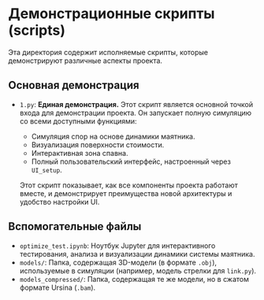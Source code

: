 # Демонстрационные скрипты (scripts)

Эта директория содержит исполняемые скрипты, которые демонстрируют различные аспекты проекта.

## Основная демонстрация

-   `1.py`: **Единая демонстрация.** Этот скрипт является основной точкой входа для демонстрации проекта. Он запускает полную симуляцию со всеми доступными функциями:
    -   Симуляция спор на основе динамики маятника.
    -   Визуализация поверхности стоимости.
    -   Интерактивная зона спавна.
    -   Полный пользовательский интерфейс, настроенный через `UI_setup`.
    
    Этот скрипт показывает, как все компоненты проекта работают вместе, и демонстрирует преимущества новой архитектуры и удобство настройки UI.

## Вспомогательные файлы

-   `optimize_test.ipynb`: Ноутбук Jupyter для интерактивного тестирования, анализа и визуализации динамики системы маятника.
-   `models/`: Папка, содержащая 3D-модели (в формате `.obj`), используемые в симуляции (например, модель стрелки для `link.py`).
-   `models_compressed/`: Папка, содержащая те же модели, но в сжатом формате Ursina (`.bam`). 